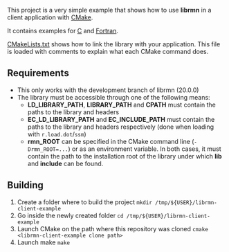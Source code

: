 This project is a very simple example that shows how to use **librmn**
in a client application with [CMake](https://cmake.org).

It contains examples for [C](hello.c) and [Fortran](hello.F90).

[CMakeLists.txt](CMakeLists.txt) shows how to link the library with your
application. This file is loaded with comments to explain what each
CMake command does.


## Requirements

- This only works with the development branch of librmn (20.0.0)
- The library must be accessible through one of the following means:
    - **LD_LIBRARY_PATH**, **LIBRARY_PATH** and **CPATH** must contain
      the paths to the library and headers
    - **EC_LD_LIBRARY_PATH** and **EC_INCLUDE_PATH** must contain the paths
      to the library and headers respectively (done when loading with
      `r.load.dot`/`ssm`)
    - **rmn_ROOT** can be specified in the CMake command line (`-Drmn_ROOT=...`)
      or as an environment variable.  In both cases, it must contain the path
      to the installation root of the library under which **lib** and
      **include** can be found.


## Building

1. Create a folder where to build the project
   `mkdir /tmp/${USER}/librmn-client-example`
2. Go inside the newly created folder
   `cd /tmp/${USER}/librmn-client-example`
3. Launch CMake on the path where this repository was cloned
   `cmake <librmn-client-example clone path>`
4. Launch make
   `make`
